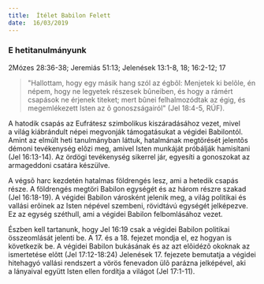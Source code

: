 ```yaml
---
title:  Ítélet Babilon Felett
date:  16/03/2019
---
```


### E hetitanulmányunk
2Mózes 28:36-38; Jeremiás 51:13; Jelenések 13:1-8, 18; 16:2-12; 17

> <p></p>
> "Hallottam, hogy egy másik hang szól az égbõl: Menjetek ki belõle, én népem, hogy ne legyetek részesek bûneiben, és hogy a rámért csapások ne érjenek titeket; mert bûnei felhalmozódtak az égig, és megemlékezett Isten az õ gonoszságairól" (Jel 18:4-5, RÚF).

A hatodik csapás az Eufrátesz szimbolikus kiszáradásához vezet, mivel a világ kiábrándult népei megvonják támogatásukat a végidei Babilontól. Amint az elmúlt heti tanulmányban láttuk, hatalmának megtörését jelentõs démoni tevékenység elõzi meg, amivel Isten munkáját próbálják hamisítani (Jel 16:13-14). Az ördögi tevékenység sikerrel jár, egyesíti a gonoszokat az armageddoni csatára készülve.

A végsõ harc kezdetén hatalmas földrengés lesz, ami a hetedik csapás része. A földrengés megtöri Babilon egységét és az három részre szakad (Jel 16:18-19). A végidei Babilon városként jelenik meg, a világ politikai és vallási erõinek az Isten népével szembeni, rövidtávú egységét jelképezve. Ez az egység széthull, ami a végidei Babilon felbomlásához vezet.

Észben kell tartanunk, hogy Jel 16:19 csak a végidei Babilon politikai összeomlását jelenti be. A 17. és a 18. fejezet mondja el, ez hogyan is következik be. A végidei Babilon bukásának és az azt elõidézõ okoknak az ismertetése elõtt (Jel 17:12-18:24) Jelenések 17. fejezete bemutatja a végidei hitehagyó vallási rendszert a vörös fenevadon ülõ parázna jelképével, aki a lányaival együtt Isten ellen fordítja a világot (Jel 17:1-11).